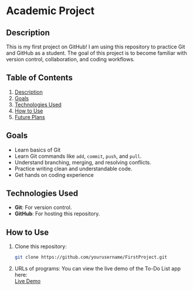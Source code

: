 # Academic Project

## Description
This is my first project on GitHub! I am using this repository to practice Git and GitHub as a student. The goal of this project is to become familiar with version control, collaboration, and coding workflows.

## Table of Contents
1. [Description](#description)
2. [Goals](#goals)
3. [Technologies Used](#technologies-used)
4. [How to Use](#how-to-use)
5. [Future Plans](#future-plans)

## Goals
- Learn basics of Git
- Learn Git commands like `add`, `commit`, `push`, and `pull`.
- Understand branching, merging, and resolving conflicts.
- Practice writing clean and understandable code.
- Get hands on coding experience

## Technologies Used
- **Git**: For version control.
- **GitHub**: For hosting this repository.

## How to Use
1. Clone this repository:
   ```bash
   git clone https://github.com/yourusername/FirstProject.git

2. URLs of programs:
You can view the live demo of the To-Do List app here:  
[Live Demo](https://shreyasri30.github.io/Academic-Project/)
